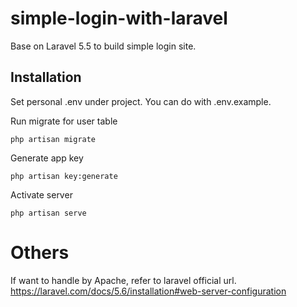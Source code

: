 # simple-login-with-laravel

Base on Laravel 5.5 to build simple login site.

## Installation

Set personal .env under project.  You can do with .env.example.

Run migrate for user table
```
php artisan migrate
```

Generate app key
```
php artisan key:generate
```

Activate server
```
php artisan serve
```

# Others
If want to handle by Apache, refer to laravel official url.  https://laravel.com/docs/5.6/installation#web-server-configuration